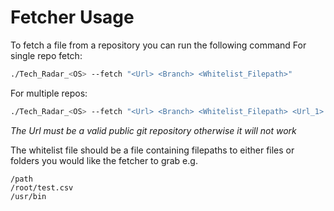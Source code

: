 # Fetcher Usage

To fetch a file from a repository you can run the following command
For single repo fetch:
```bash
./Tech_Radar_<OS> --fetch "<Url> <Branch> <Whitelist_Filepath>"
```
For multiple repos:
```bash
./Tech_Radar_<OS> --fetch "<Url> <Branch> <Whitelist_Filepath> <Url_1> <Branch_1> <Whitelist_Filepath_1>"
```
*The Url must be a valid public git repository otherwise it will not work*

The whitelist file should be a file containing filepaths to either files or folders you would like the fetcher to grab e.g.
```
/path
/root/test.csv
/usr/bin
```

